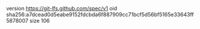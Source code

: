 version https://git-lfs.github.com/spec/v1
oid sha256:a7dcead0d5eabe9152fdcbda6f887909cc71bcf5d56bf5165e33643ff5878007
size 106
